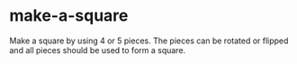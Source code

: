 # make-a-square
Make a square by using 4 or 5 pieces. The pieces can be rotated or
flipped and all pieces should be used to form a square.
